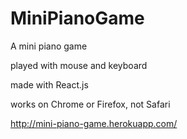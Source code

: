 # MiniPianoGame

A mini piano game

played with mouse and keyboard 

made with React.js

works on Chrome or Firefox, not Safari

http://mini-piano-game.herokuapp.com/

